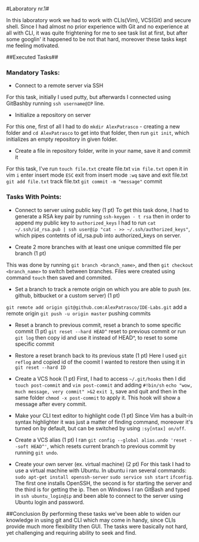 #Laboratory nr.1#

In this laboratory work we had to work with CLIs(Vim), VCS(Git) and secure shell. Since I had almost no prior experience with Git and no experience at all with CLI, it was quite frightening for me to see task list at first, but after some googlin' it happened to be not that hard, moreover these tasks kept me feeling motivated.

##Executed Tasks##

### Mandatory Tasks:
  - Connect to a remote server via SSH

For this task, initially I used  putty, but afterwards I connected using GitBashby running `ssh username@IP` line.

  - Initialize a repository on server

For this one, first of all I had to do `mkdir AlexPatrasco` - creating a new folder and `cd AlexPatrasco` to get into that folder, then run `git init`, which initializes an empty repository in given folder.

- Create a file in repository folder, write in your name, save it and commit it

For this task, I've run
`touch file.txt` create file.txt
`vim file.txt` open it in vim
`i` enter insert mode
`ESC` exit from insert mode
`:wq` save and exit file.txt
`git add file.txt` track file.txt
`git commit -m "message"` commit

### Tasks With Points:
  - Connect to server using public key (1 pt)
To get this task done, I had to generate a RSA key pair by running `ssh-keygen - t rsa` then in order to append my public key to `authorized_keys` I had to run `cat ~/.ssh/id_rsa.pub | ssh user@ip "cat - >> ~/.ssh/authorized_keys"`, which pipes contetnts of id_rsa.pub into authorized_keys on server.

  - Create 2 more branches with at least one unique committed file per branch (1 pt)

This was done by running `git branch <branch_name>`, and then `git checkout <branch_name>` to switch between branches. Files were created using command `touch` then saved and commited.

  - Set a branch to track a remote origin on which you are able to push (ex. github, bitbucket or a custom server) (1 pt)

 `git remote add origin git@github.com:AlexPatrasco/IDE-Labs.git` add a remote origin
 `git push -u origin master` pushing commits
  - Reset a branch to previous commit, reset a branch to some specific commit (1 pt)
  `git reset --hard HEAD^` reset to previous commit
  or run `git log` then copy id and use it instead of HEAD^, to reset to some specific commit
  - Restore a reset branch back to its previous state (1 pt)
Here I used `git reflog` and copied id of the coomit I wanted to restore then using it in `git reset --hard ID`
  - Create a VCS hook (1 pt)
First, I had to access `~/.git/hooks` then I did `touch post-commit`
and `vim post-commit` and adding
`#!bin/sh`
`echo "wow, much message, very commit" >&2`
`exit 1`, save and quit and then in the same folder `chmod -x post-commit` to apply it. This hook will show a message after every commit.
  - Make your CLI text editor to highlight code (1 pt)
Since Vim has a built-in syntax highlighter it was just a matter of finding command, moreover it's turned on by default, but can be switched by using `:sy[ntax] on/off`.
  - Create a VCS alias (1 pt)
  I ran `git config --global alias.undo 'reset --soft HEAD^'`, which resets current branch to previous commit by running `git undo`.

  - Create your own server (ex. virtual machine) (2 pt)
For this task I had to use a virtual machine with Ubuntu.
In ubuntu i ran several commands:
`sudo apt-get install openssh-server`
`sudo service ssh start`
`ifconfig`. 
The first one installs OpenSSH, the second is for starting the server and the third is for getting the ip.
Then on Windows I ran GitBash and typed in `ssh ubuntu_login@ip` and been able to connect to the server using Ubuntu login and password.

##Conclusion
By performing these tasks we've been able to widen our knowledge in using git and CLI which may come in handy, since CLIs provide much more flexibility then GUI. The tasks were basically not hard, yet challenging and requiring ability to seek and find.

